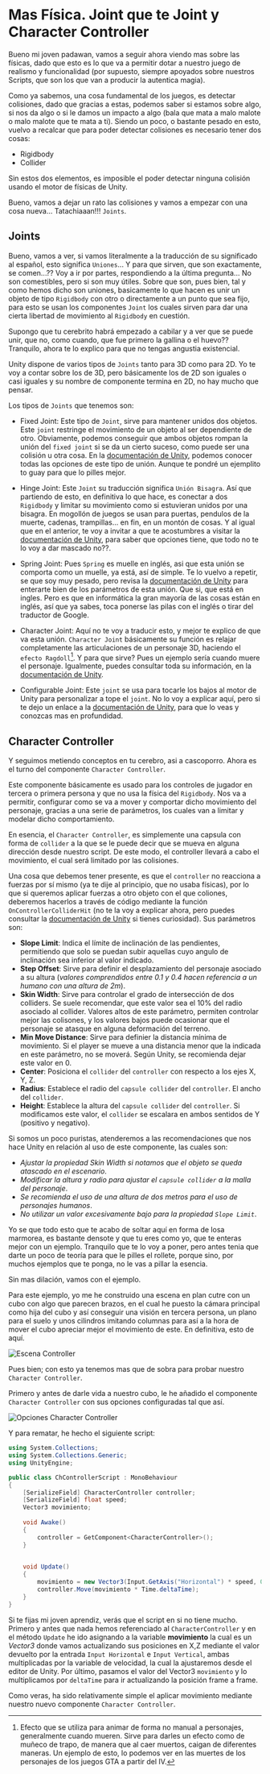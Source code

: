# Mas Física. Joint que te Joint y Character Controller

Bueno mi joven padawan, vamos a seguir ahora viendo mas sobre las físicas, dado que esto es lo que va a permitir dotar a nuestro juego de realismo y funcionalidad (por supuesto, siempre apoyados sobre nuestros Scripts, que son los que van a producir la autentica magia).

Como ya sabemos, una cosa fundamental de los juegos, es detectar colisiones, dado que gracias a estas, podemos saber si estamos sobre algo, si nos da algo o si le damos un impacto a algo (bala que mata a malo malote o malo malote que te mata a ti). Siendo un poco, o bastante pesado en esto, vuelvo a recalcar que para poder detectar colisiones es necesario tener dos cosas:

 - Rigidbody
 - Collider

Sin estos dos elementos, es imposible el poder detectar ninguna colisión usando el motor de físicas de Unity.

Bueno, vamos a dejar un rato las colisiones y vamos a empezar con una cosa nueva... Tatachiaaan!!! `Joints`.

## Joints

Bueno, vamos a ver, si vamos literalmente a la traducción de su significado al español, esto significa `Uniones`... Y para que sirven, que son exactamente, se comen...?? Voy a ir por partes, respondiendo a la última pregunta... No son comestibles, pero si son muy útiles. Sobre que son, pues bien, tal y como hemos dicho son uniones, basicamente lo que hacen es unir un objeto de tipo `Rigidbody` con otro o directamente a un punto que sea fijo, para esto se usan los componentes `Joint` los cuales sirven para dar una cierta libertad de movimiento al `Rigidbody` en cuestión.

Supongo que tu cerebrito habrá empezado a cabilar y a ver que se puede unir, que no, como cuando, que fue primero la gallina o el huevo?? Tranquilo, ahora te lo explico para que no tengas angustia existencial.

Unity dispone de varios tipos de `Joints` tanto para 3D como para 2D. Yo te voy a contar sobre los de 3D, pero básicamente los de 2D son iguales o casi iguales y su nombre de componente termina en 2D, no hay mucho que pensar.

Los tipos de `Joints` que tenemos son:

 - Fixed Joint: Este tipo de `Joint`, sirve para mantener unidos dos objetos. Este `joint` restringe el movimiento de un objeto al ser dependiente de otro. Obviamente, podemos conseguir que ambos objetos rompan la unión del `fixed joint` si se da un cierto suceso, como puede ser una colisión u otra cosa.
  En la [documentación de Unity](https://docs.unity3d.com/Manual/class-FixedJoint.html), podemos conocer todas las opciones de este tipo de unión. Aunque te pondré un ejemplito to guay para que lo pilles mejor.

 - Hinge Joint: Este `Joint` su traducción significa `Unión Bisagra`. Así que partiendo de esto, en definitiva lo que hace, es conectar a dos `Rigidbody` y limitar su movimiento como si estuvieran unidos por una bisagra. En mogollón de juegos se usan para puertas, pendulos de la muerte, cadenas, trampillas... en fin, en un montón de cosas. Y al igual que en el anterior, te voy a invitar a que te acostumbres a visitar la [documentación de Unity](https://docs.unity3d.com/Manual/class-HingeJoint.html), para saber que opciones tiene, que todo no te lo voy a dar mascado no??.

 - Spring Joint: Pues `Spring` es muelle en inglés, asi que esta unión se comporta como un muelle, ya está, así de simple. Te lo vuelvo a repetir, se que soy muy pesado, pero revisa la [documentación de Unity](https://docs.unity3d.com/Manual/class-SpringJoint.html) para enterarte bien de los parámetros de esta unión. Que si, que está en ingles. Pero es que en informática la gran mayoría de las cosas están en inglés, así que ya sabes, toca ponerse las pilas con el inglés o tirar del traductor de Google.

 - Character Joint: Aquí no te voy a traducir esto, y mejor te explico de que va esta unión. `Character Joint` básicamente su función es relajar completamente las articulaciones de un personaje 3D, haciendo el `efecto Ragdoll`[^1]. Y para que sirve? Pues un ejemplo sería cuando muere el personaje. Igualmente, puedes consultar toda su información, en la [documentación de Unity](https://docs.unity3d.com/Manual/class-CharacterJoint.html).

 - Configurable Joint: Este `joint` se usa para tocarle los bajos al motor de Unity para personalizar a tope el `joint`. No lo voy a explicar aquí, pero si te dejo un enlace a la [documentación de Unity](https://docs.unity3d.com/Manual/class-ConfigurableJoint.html), para que lo veas y conozcas mas en profundidad.

## Character Controller

Y seguimos metiendo conceptos en tu cerebro, asi a cascoporro. Ahora es el turno del componente `Character Controller`.

Este componente básicamente es usado para los controles de jugador en tercera o primera persona y que no usa la física del `Rigidbody`. Nos va a permitir, configurar como se va a mover y comportar dicho movimiento del personaje, gracias a una serie de parámetros, los cuales van a limitar y modelar dicho comportamiento.

En esencia, el `Character Controller`, es simplemente una capsula con forma de `collider` a la que se le puede decir que se mueva en alguna dirección desde nuestro script. De este modo, el controller llevará a cabo el movimiento, el cual será limitado por las colisiones.

Una cosa que debemos tener presente, es que el `controller` no reacciona a fuerzas por sí mismo (ya te dije al principio, que no usaba físicas), por lo que si queremos aplicar fuerzas a otro objeto con el que coliones, deberemos hacerlos a través de código mediante la función `OnControllerColliderHit` (no te la voy a explicar ahora, pero puedes consultar la [documentación de Unity](https://docs.unity3d.com/es/2020.2/ScriptReference/30_search.html?q=OnControllerColliderHit) si tienes curiosidad).
Sus parámetros son:
  
 - **Slope Limit**: Indica el límite de inclinación de las pendientes, permitiendo que solo se puedan subir aquellas cuyo angulo de inclinación sea inferior al valor indicado.
 - **Step Offset**: Sirve para definir el desplazamiento del personaje asociado a su altura (*valores comprendidos entre 0.1 y 0.4 hacen referencia a un humano con una altura de 2m*).
 - **Skin Width**: Sirve para controlar el grado de intersección de dos colliders. Se suele recomendar, que este valor sea el 10% del radio asociado al collider. Valores altos de este parámetro, permiten controlar mejor las colisones, y los valores bajos puede ocasionar que el personaje se atasque en alguna deformación del terreno.
 - **Min Move Distance**: Sirve para definier la distancia mínima de movimiento. Si el player se mueve a una distancia menor que la indicada en este parámetro, no se moverá. Según Unity, se recomienda dejar este valor en 0.
 - **Center**: Posiciona el `collider` del `controller` con respecto a los ejes X, Y, Z.
 - **Radius**: Establece el radio del `capsule collider` del `controller`. El ancho del `collider`.
 - **Height**: Establece la altura del `capsule collider` del `controller`. Si modificamos este valor, el `collider` se escalara en ambos sentidos de Y (positivo y negativo).

Si somos un poco puristas, atenderemos a las recomendaciones que nos hace Unity en relación al uso de este componente, las cuales son:

 - *Ajustar la propiedad Skin Width si notamos que el objeto se queda atascado en el escenario*.
 - *Modificar la altura y radio para ajustar el `capsule collider` a la malla del personaje*.
 - *Se recomienda el uso de una altura de dos metros para el uso de personajes humanos*.
 - *No utilizar un valor excesivamente bajo para la propiedad `Slope Limit`*.

Yo se que todo esto que te acabo de soltar aquí en forma de losa marmorea, es bastante densote y que tu eres como yo, que te enteras mejor con un ejemplo. Tranquilo que te lo voy a poner, pero antes tenia que darte un poco de teoría para que le pilles el rollete, porque sino, por muchos ejemplos que te ponga, no le vas a pillar la esencia.

Sin mas dilación, vamos con el ejemplo.

Para este ejemplo, yo me he construido una escena en plan cutre con un cubo con algo que parecen brazos, en el cual he puesto la cámara principal como hija del cubo y así conseguir una visión en tercera persona, un plano para el suelo y unos cilindros imitando columnas para así a la hora de mover el cubo apreciar mejor el movimiento de este. En definitiva, esto de aquí.

![Escena Controller](../img/14_EscenaCharacterController.png)

Pues bien; con esto ya tenemos mas que de sobra para probar nuestro `Character Controller`. 

Primero y antes de darle vida a nuestro cubo, le he añadido el componente `Character Controller` con sus opciones configuradas tal que así.

![Opciones Character Controller](../img/14_CharacterControllerOpciones.png)

Y para rematar, he hecho el siguiente script:

```c#
using System.Collections;
using System.Collections.Generic;
using UnityEngine;

public class ChControllerScript : MonoBehaviour
{
    [SerializeField] CharacterController controller;
    [SerializeField] float speed;
    Vector3 movimiento;
    
    void Awake()
    {
        controller = GetComponent<CharacterController>();
    }

    
    void Update()
    {
        movimiento = new Vector3(Input.GetAxis("Horizontal") * speed, 0, Input.GetAxis("Vertical") * speed);
        controller.Move(movimiento * Time.deltaTime);
    }
}
```

Si te fijas mi joven aprendiz, verás que el script en si no tiene mucho. Primero y antes que nada hemos referenciado al `CharacterController` y en el método `Update` he ido asignando a la variable **movimiento** la cual es un *Vector3* donde vamos actualizando sus posiciones en X,Z mediante el valor devuelto por la entrada `Input Horizontal` e `Input Vertical`, ambas multiplicadas por la variable de velocidad, la cual la ajustaremos desde el editor de Unity. Por último, pasamos el valor del Vector3 `movimiento` y lo multiplicamos por `deltaTime` para ir actualizando la posición frame a frame.

Como veras, ha sido relativamente simple el aplicar movimiento mediante nuestro nuevo componente `Character Controller`.


[^1]: Efecto que se utiliza para animar de forma no manual a personajes, generalmente cuando mueren. Sirve para darles un efecto como de muñeco de trapo, de manera que al caer muertos, caigan de diferentes maneras. Un ejemplo de esto, lo podemos ver en las muertes de los personajes de los juegos GTA a partir del IV.